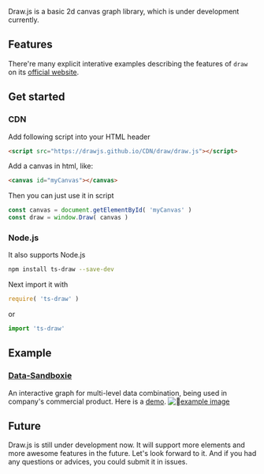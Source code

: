 Draw.js is a basic 2d canvas graph library, which is under development currently.


## Features
There're many explicit interative examples describing the features of `draw` on its [official website](https://drawjs.github.io).


## Get started
### CDN
Add following script into your HTML header 
```html
<script src="https://drawjs.github.io/CDN/draw/draw.js"></script>
```
Add a canvas in html, like:
```html
<canvas id="myCanvas"></canvas>
```
Then you can just use it in script
```js
const canvas = document.getElementById( 'myCanvas' )
const draw = window.Draw( canvas )
```

### Node.js
It also supports Node.js
```bash
npm install ts-draw --save-dev
```
Next import it with
```js
require( 'ts-draw' )
```
or
```js
import 'ts-draw'
```


## Example
### [Data-Sandboxie](https://github.com/drawjs/data-sandboxie)
An interactive graph for multi-level data combination, being used in company's commercial product. Here is a [demo](https://drawjs.github.io/CDN/data-sandboxie/example/index.html).
[![example image](https://drawjs.github.io/CDN/data-sandboxie/example.png)](https://drawjs.github.io/CDN/data-sandboxie/example/index.html)



## Future
Draw.js is still under development now. It will support more elements and more awesome features in the future. Let's look forward to it. And if you had any questions or advices, you could submit it in issues.
